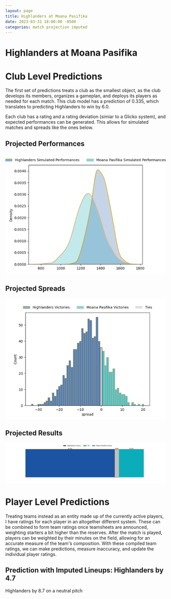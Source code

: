 ```yaml
---  
layout: page  
title: Highlanders at Moana Pasifika  
date: 2023-03-31 18:00:00 -0500  
categories: match projection imputed  
---
```

# Highlanders at Moana Pasifika

# Club Level Predictions


The first set of predictions treats a club as the smallest object, as the club develops its members, organizes a gameplan, and deploys its players as needed for each match. This club model has a prediction of 0.335, which translates to predicting Highlanders to win by 6.0.

Each club has a rating and a rating deviation (simiar to a Glicko system), and expected performances can be generated. This allows for simulated matches and spreads like the ones below.
## Projected Performances


![Projected Performances](plots/performances_2023-03-31-MoanaPasifika-Highlanders.png)
## Projected Spreads


![Projected Spreads](plots/spreads_2023-03-31-MoanaPasifika-Highlanders.png)
## Projected Results


![Projected Results](plots/resultbar_2023-03-31-MoanaPasifika-Highlanders.png)
# Player Level Predictions


Treating teams instead as an entity made up of the currently active players, I have ratings for each player in an altogether different system. These can be combined to form team ratings once teamsheets are announced, weighting starters a bit higher than the reserves. After the match is played, players can be weighted by their minutes on the field, allowing for an accurate measure of the team's composition. With these compiled team ratings, we can make predictions, measure inaccuracy, and update the individual player ratings.
## Prediction with Imputed Lineups: Highlanders by 4.7


Highlanders by 8.7 on a neutral pitch

